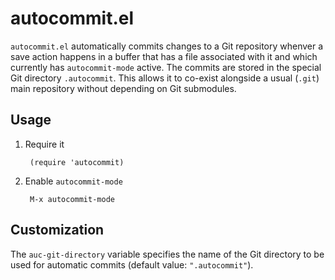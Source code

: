 # autocommit.el

`autocommit.el` automatically commits changes to a Git repository
whenver a save action happens in a buffer that has a file associated with
it and which currently has `autocommit-mode` active. The commits are stored
in the special Git directory `.autocommit`. This allows it to co-exist
alongside a usual (`.git`) main repository without depending on Git
submodules.

## Usage

1. Require it

        (require 'autocommit)

2. Enable `autocommit-mode`

        M-x autocommit-mode

## Customization

The `auc-git-directory` variable specifies the name of the Git directory to
be used for automatic commits (default value: `".autocommit"`).

